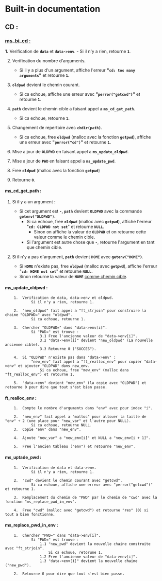 # Built-in documentation

## CD :

### **<ins>ms_bi_cd :</ins>**

**1.**	Verification de **`data`** et **`data->env`**.
		- Si il n'y a rien, retourne **`1`**.
		
2.	Verification du nombre d'arguments.
	- Si il y a plus d'un argument, affiche l'erreur **"`cd: too many arguments`"** et retourne **`1`**.

3.	**`oldpwd`** devient le chemin courant.
	- Si ca echoue, affiche une erreur avec **"`perror("getcwd")`"** et retourne **`1`**.
		
4.	**`path`** devient le chemin cible a faisant appel a **`ms_cd_get_path`**.
	- Si ca echoue, retourne **`1`**.

5.	Changement de repertoire avec **`chdir(path)`**.
	- Si ca echoue, free **`oldpwd`** (malloc avec la fonction **`getpwd`**), affiche une erreur avec **"`perror("cd")`"** et retourne **`1`**.
		
6.	Mise a jour de **`OLDPWD`** en faisant appel a **`ms_update_oldpwd`**.

7.	Mise a jour de **`PWD`** en faisant appel a **`ms_update_pwd`**.

8.	Free **`oldpwd`** (malloc avec la fonction **`getpwd`**)

9.	Retourne **`0`**.

#### ms_cd_get_path :

1.	Si il y a un argument :
	- Si cet argument est **`-`**, **`path`** devient **`OLDPWD`** avec la commande **`getenv("OLDPWD")`**.
	  - Si ca echoue, free **`oldpwd`** (malloc avec **`getpwd`**), affiche l'erreur "**`cd: OLDPWD not set`**" et retourne **`NULL`**.
		- Sinon on affiche la valeur de **`OLDPWD`** et on retourne cette valeur comme le chemin cible.
	  - Si l'argument est autre chose que **`-`**, retourne l'argument en tant que chemin cible.

2.	Si il n'y a pas d'argument, **`path`** devient **`HOME`** avec **`getenv("HOME")`**.
	- Si **`HOME`** n'existe pas, free **`oldpwd`** (malloc avec **`getpwd`**), affiche l'erreur "**`cd: HOME not set`**" et retourne **`NULL`**.
	- Sinon retourne la valeur de **`HOME`** <ins>comme chemin cible</ins>.

#### ms_update_oldpwd :

		1.	Verification de data, data->env et oldpwd.
				Si il n'y a rien, retourne 1.

		2.	"new_oldpwd" fait appel a "ft_strjoin" pour construire la chaine "OLDPWD=" avec "oldpwd".
				Si ca echoue, retourne 1.

		3.	Chercher "OLDPWD=" dans "data->env[i]".
				Si "PWD=" est trouve :
					3.1	Free l'ancienne valeur de "data->env[i]".
					3.2	"data->env[i]" devient "new_oldpwd" (La nouvelle ancienne cible).
					3.3	Retourne 0 ("SUCCES").

		4.	Si "OLDPWD" n'existe pas dans "data->env" :
				"new_env" fait appel a "ft_realloc_env" pour copier "data->env" et ajouter "OLDPWD" dans new_env.
					Si ca echoue, free "mew_env" (malloc dans "ft_realloc_env") et retourne 1.

		5.	"data->env" devient "new_env" (la copie avec "OLDPWD") et retourne 0 pour dire que tout s'est bien passe.

#### ft_realloc_env :

		1.	Compte le nombre d'arguments dans "env" avec pour index "i".

		2.	"new_env" fait appel a "malloc" pour allouer la taille de "env" + 2 (une place pour "new_var" et l'autre pour NULL).
				Si ca echoue, retourne NULL.
		3.	Copie "env" dans "new_env".

		4.	Ajoute "new_var" a "new_env[i]" et NULL a "new_env[i + 1]".

		5.	Free l'ancien tableau ("env") et retourne "new_env".

#### ms_uptade_pwd :

		1.	Verification de data et data->env.
				Si il n'y a rien, retourne 1.
		
		2.	"cwd" devient le chemin courant avec "getcwd".
				Si ca echoue, affiche une erreur avec "perror("getcwd")" et retourne 1.
		
		3.	Remplacement du chemin de "PWD" par le chemin de "cwd" avec la fonction "ms_replace_pwd_in_env".

		4.	Free "cwd" (malloc avec "getcwd") et retourne "res" (0) si tout a bien fonctionne.

#### ms_replace_pwd_in_env :

		1.	Chercher "PWD=" dans "data->env[i]".
				Si "PWD=" est trouve :
					1.1	"new_pwd" devient la nouvelle chaine construite avec "ft_strjoin".
						Si ca echoue, retorune 1.
					1.2	Free l'amcienne valeur de "data->env[i]".
					1.3	"data->env[i]" devient la nouvelle chaine ("new_pwd").

		2.	Retourne 0 pour dire que tout s'est bien passe.
